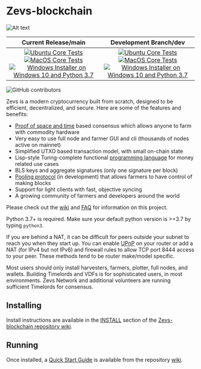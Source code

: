 # Zevs-blockchain

![Alt text](https://www.Zevs.net/img/Zevs_logo.svg)

| Current Release/main | Development Branch/dev |
|         :---:          |          :---:         |
| [![Ubuntu Core Tests](https://github.com/Zevs-Network/Zevs-blockchain/actions/workflows/build-test-ubuntu-core.yml/badge.svg)](https://github.com/Zevs-Network/Zevs-blockchain/actions/workflows/build-test-ubuntu-core.yml) [![MacOS Core Tests](https://github.com/Zevs-Network/Zevs-blockchain/actions/workflows/build-test-macos-core.yml/badge.svg)](https://github.com/Zevs-Network/Zevs-blockchain/actions/workflows/build-test-macos-core.yml) [![Windows Installer on Windows 10 and Python 3.7](https://github.com/Zevs-Network/Zevs-blockchain/actions/workflows/build-windows-installer.yml/badge.svg)](https://github.com/Zevs-Network/Zevs-blockchain/actions/workflows/build-windows-installer.yml)  |  [![Ubuntu Core Tests](https://github.com/Zevs-Network/Zevs-blockchain/actions/workflows/build-test-ubuntu-core.yml/badge.svg?branch=dev)](https://github.com/Zevs-Network/Zevs-blockchain/actions/workflows/build-test-ubuntu-core.yml) [![MacOS Core Tests](https://github.com/Zevs-Network/Zevs-blockchain/actions/workflows/build-test-macos-core.yml/badge.svg?branch=dev)](https://github.com/Zevs-Network/Zevs-blockchain/actions/workflows/build-test-macos-core.yml) [![Windows Installer on Windows 10 and Python 3.7](https://github.com/Zevs-Network/Zevs-blockchain/actions/workflows/build-windows-installer.yml/badge.svg?branch=dev)](https://github.com/Zevs-Network/Zevs-blockchain/actions/workflows/build-windows-installer.yml) |

![GitHub contributors](https://img.shields.io/github/contributors/Zevs-Network/Zevs-blockchain?logo=GitHub)

Zevs is a modern cryptocurrency built from scratch, designed to be efficient, decentralized, and secure. Here are some of the features and benefits:
* [Proof of space and time](https://docs.google.com/document/d/1tmRIb7lgi4QfKkNaxuKOBHRmwbVlGL4f7EsBDr_5xZE/edit) based consensus which allows anyone to farm with commodity hardware
* Very easy to use full node and farmer GUI and cli (thousands of nodes active on mainnet)
* Simplified UTXO based transaction model, with small on-chain state
* Lisp-style Turing-complete functional [programming language](https://Zevslisp.com/) for money related use cases
* BLS keys and aggregate signatures (only one signature per block)
* [Pooling protocol](https://www.Zevs.net/2020/11/10/pools-in-Zevs.html) (in development) that allows farmers to have control of making blocks
* Support for light clients with fast, objective syncing
* A growing community of farmers and developers around the world

Please check out the [wiki](https://github.com/Zevs-Network/Zevs-blockchain/wiki)
and [FAQ](https://github.com/Zevs-Network/Zevs-blockchain/wiki/FAQ) for
information on this project.

Python 3.7+ is required. Make sure your default python version is >=3.7
by typing `python3`.

If you are behind a NAT, it can be difficult for peers outside your subnet to
reach you when they start up. You can enable
[UPnP](https://www.homenethowto.com/ports-and-nat/upnp-automatic-port-forward/)
on your router or add a NAT (for IPv4 but not IPv6) and firewall rules to allow
TCP port 8444 access to your peer.
These methods tend to be router make/model specific.

Most users should only install harvesters, farmers, plotter, full nodes, and wallets.
Building Timelords and VDFs is for sophisticated users, in most environments.
Zevs Network and additional volunteers are running sufficient Timelords
for consensus.

## Installing

Install instructions are available in the
[INSTALL](https://github.com/Zevs-Network/Zevs-blockchain/wiki/INSTALL)
section of the
[Zevs-blockchain repository wiki](https://github.com/Zevs-Network/Zevs-blockchain/wiki).

## Running

Once installed, a
[Quick Start Guide](https://github.com/Zevs-Network/Zevs-blockchain/wiki/Quick-Start-Guide)
is available from the repository
[wiki](https://github.com/Zevs-Network/Zevs-blockchain/wiki).

